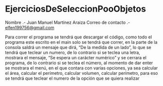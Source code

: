 # EjerciciosDeSeleccionPooObjetos


Nombre .-  Juan Manuel Martínez Araiza
Correo de contacto .- elfen199756@gmail.com


Para correr el programa se tendrá que descargar el código, como todo el programa este escrito en el main solo se tendrá que correr, 
en la parte de la consola saldrá un mensaje que dirá, “De la medida de un lado”, lo que se tendrá que teclear un numero, 
de lo contrario si se teclea una letra, mostrara el mensaje, “Se espera un carácter numérico” y se cerrara el programa, 
de lo contrario si se teclea el número, al momento de dar enter se mostrara el menú, en el que contara con varias opciones, 
ya sea calcular el área, calcular el perímetro, calcular volumen, calcular perímetro, 
para eso se tendrá que teclear el numero de la opción que se quiera realizar 
